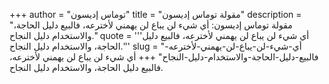 +++
author = "توماس إديسون"
title = "مقولة توماس إديسون"
description = "مقولة توماس إديسون: أي شيء لن يباع لن يهمني لأخترعه، فالبيع دليل الحاجة، والاستخدام دليل النجاح."
quote = '''أي شيء لن يباع لن يهمني لأخترعه، فالبيع دليل الحاجة، والاستخدام دليل النجاح.'''
slug = "أي-شيء-لن-يباع-لن-يهمني-لأخترعه-فالبيع-دليل-الحاجة-والاستخدام-دليل-النجاح"
+++
أي شيء لن يباع لن يهمني لأخترعه، فالبيع دليل الحاجة، والاستخدام دليل النجاح.
